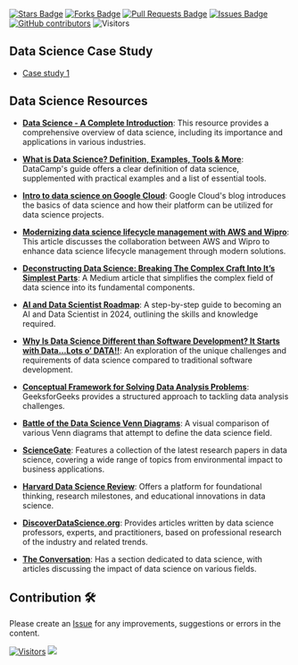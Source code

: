 <a href="https://github.com/drshahizan/research-design/stargazers"><img src="https://img.shields.io/github/stars/drshahizan/research-design" alt="Stars Badge"/></a>
<a href="https://github.com/drshahizan/research-design/network/members"><img src="https://img.shields.io/github/forks/drshahizan/research-design" alt="Forks Badge"/></a>
<a href="https://github.com/drshahizan/research-design/pulls"><img src="https://img.shields.io/github/issues-pr/drshahizan/research-design" alt="Pull Requests Badge"/></a>
<a href="https://github.com/drshahizan/research-design"><img src="https://img.shields.io/github/issues/drshahizan/research-design" alt="Issues Badge"/></a>
<a href="https://github.com/drshahizan/research-design/graphs/contributors"><img alt="GitHub contributors" src="https://img.shields.io/github/contributors/drshahizan/research-design?color=2b9348"></a>
![Visitors](https://api.visitorbadge.io/api/visitors?path=https%3A%2F%2Fgithub.com%2Fdrshahizan%2BDM&labelColor=%23d9e3f0&countColor=%23697689&style=flat)

## Data Science Case Study
- [Case study 1]()

## Data Science Resources

- **[Data Science - A Complete Introduction](https://www.heavy.ai/learn/data-science)**: This resource provides a comprehensive overview of data science, including its importance and applications in various industries.

- **[What is Data Science? Definition, Examples, Tools & More](https://www.datacamp.com/blog/what-is-data-science-the-definitive-guide)**: DataCamp's guide offers a clear definition of data science, supplemented with practical examples and a list of essential tools.

- **[Intro to data science on Google Cloud](https://cloud.google.com/blog/topics/developers-practitioners/intro-data-science-google-cloud)**: Google Cloud's blog introduces the basics of data science and how their platform can be utilized for data science projects.

- **[Modernizing data science lifecycle management with AWS and Wipro](https://aws.amazon.com/blogs/machine-learning/modernizing-data-science-lifecycle-management-with-aws-and-wipro/)**: This article discusses the collaboration between AWS and Wipro to enhance data science lifecycle management through modern solutions.

- **[Deconstructing Data Science: Breaking The Complex Craft Into It’s Simplest Parts](https://medium.com/the-mission/deconstructing-data-science-breaking-the-complex-craft-into-its-simplest-parts-15b15420df21)**: A Medium article that simplifies the complex field of data science into its fundamental components.

- **[AI and Data Scientist Roadmap](https://roadmap.sh/ai-data-scientist)**: A step-by-step guide to becoming an AI and Data Scientist in 2024, outlining the skills and knowledge required.

- **[Why Is Data Science Different than Software Development? It Starts with Data…Lots o’ DATA!!](https://www.datasciencecentral.com/why-is-data-science-different-than-software-development-it-starts/)**: An exploration of the unique challenges and requirements of data science compared to traditional software development.

- **[Conceptual Framework for Solving Data Analysis Problems](https://www.geeksforgeeks.org/conceptual-framework-for-solving-data-analysis-problems/)**: GeeksforGeeks provides a structured approach to tackling data analysis challenges.

- **[Battle of the Data Science Venn Diagrams](https://deeplearning.lipingyang.org/wp-content/uploads/2017/10/Battle-of-the-Data-Science-Venn-Diagrams.pdf)**: A visual comparison of various Venn diagrams that attempt to define the data science field.

- **[ScienceGate](https://www.sciencegate.app/keyword/40688?expand_article=1)**: Features a collection of the latest research papers in data science, covering a wide range of topics from environmental impact to business applications.

- **[Harvard Data Science Review](https://hdsr.mitpress.mit.edu/)**: Offers a platform for foundational thinking, research milestones, and educational innovations in data science.

- **[DiscoverDataScience.org](https://www.discoverdatascience.org/articles/)**: Provides articles written by data science professors, experts, and practitioners, based on professional research of the industry and related trends.

- **[The Conversation](https://theconversation.com/global/topics/data-science-18784)**: Has a section dedicated to data science, with articles discussing the impact of data science on various fields.
  

## Contribution 🛠️
Please create an [Issue](https://github.com/drshahizan/research-design/issues) for any improvements, suggestions or errors in the content.



[![Visitors](https://api.visitorbadge.io/api/visitors?path=https%3A%2F%2Fgithub.com%2Fdrshahizan&labelColor=%23697689&countColor=%23555555&style=plastic)](https://visitorbadge.io/status?path=https%3A%2F%2Fgithub.com%2Fdrshahizan)
![](https://hit.yhype.me/github/profile?user_id=81284918)

